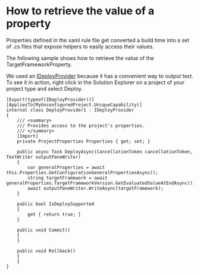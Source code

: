 How to retrieve the value of a property
=======================================

Properties defined in the xaml rule file get converted a build time into a set of .cs files that expose helpers to easily access their values.

The following sample shows how to retrieve the value of the TargetFrameworkProperty.

We used an [IDeployProvider](IDeployProvider.md) because it has a convenient way to output text. To see it in action, right click in the Solution Explorer on a project of your project type and select Deploy. 

```CSharp
[Export(typeof(IDeployProvider))]
[AppliesTo(MyUnconfiguredProject.UniqueCapability)]
internal class DeployProvider1 : IDeployProvider
{
    /// <summary>
    /// Provides access to the project's properties.
    /// </summary>
    [Import]
    private ProjectProperties Properties { get; set; }

    public async Task DeployAsync(CancellationToken cancellationToken, TextWriter outputPaneWriter)
    {
        var generalProperties = await this.Properties.GetConfigurationGeneralPropertiesAsync();
        string targetFramework = await generalProperties.TargetFrameworkVersion.GetEvaluatedValueAtEndAsync();
        await outputPaneWriter.WriteAsync(targetFramework);
    }

    public bool IsDeploySupported
    {
        get { return true; }
    }

    public void Commit()
    {
    }

    public void Rollback()
    {
    }
}
```

